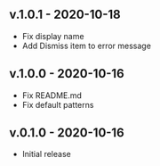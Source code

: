 ## v.1.0.1 - 2020-10-18

- Fix display name
- Add Dismiss item to error message

## v.1.0.0 - 2020-10-16

- Fix README.md
- Fix default patterns

## v.0.1.0 - 2020-10-16

- Initial release
